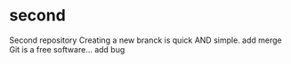 # second
Second repository
Creating a new branck is quick AND simple.
add merge
Git is a free software...
add bug
